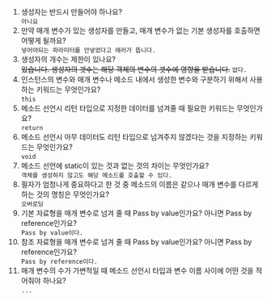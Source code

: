 1. 생성자는 반드시 만들어야 하나요?<br>
   `아니요`
2. 만약 매개 변수가 있는 생성자를 만들고, 매개 변수가 없는 기본 생성자를 호출하면 어떻게 될까요?<br>
   `넣어야되는 파라미터를 안넣었다고 에러가 뜹니다.`
3. 생성자의 개수는 제한이 있나요?<br>
   ~~있습니다. 생성자의 갯수는 해당 객체의 변수의 갯수에 영향을 받습니다.~~
   `없다.`
4. 인스턴스의 변수와 매개 변수나 메소드 내에서 생성한 변수와 구분하기 위해서 사용하는 키워드는 무엇인가요?<br>
   `this`
5. 메소드 선언시 리턴 타입으로 지정한 데이터를 넘겨줄 때 필요한 키워드는 무엇인가요?<br>
   `return`
6. 메소드 선언시 아무 데이터도 리턴 타입으로 넘겨주지 않겠다는 것을 지정하는 키워드는 무엇인가요?<br>
   `void`
7. 메소드 선언에 static이 있는 것과 없는 것의 차이는 무엇인가요?<br>
   `객체를 생성하지 않고도 해당 메소드를 호출할 수 있다.`
8. 필자가 엄청나게 중요하다고 한 것 중 메소드의 이름은 같으나 매개 변수를 다르게 하는 것의 명칭은 무엇인가요?<br>
   `오버로딩`
9. 기본 자료형을 매개 변수로 넘겨 줄 때 Pass by value인가요? 아니면 Pass by reference인가요?<br>
   `Pass by value이다.`
10. 참조 자료형을 매개 변수로 넘겨 줄 때 Pass by value인가요? 아니면 Pass by reference인가요?<br>
   `Pass by reference이다.`
11. 매개 변수의 수가 가변적일 때 메소드 선언시 타입과 변수 이름 사이에 어떤 것을 적어줘야 하나요?<br>
   `...`
